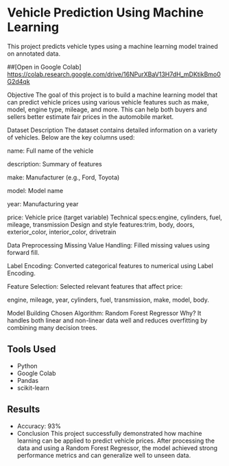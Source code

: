 # Vehicle Prediction Using Machine Learning 

This project predicts vehicle types using a machine learning model trained on annotated data.

##[Open in Google Colab]
https://colab.research.google.com/drive/16NPurXBaV13H7dH_mDKtikBmo0G2d4qk
 
Objective
The goal of this project is to build a machine learning model that can predict vehicle prices using various vehicle features such as make, model, engine type, mileage, and more. This can help both buyers and sellers better estimate fair prices in the automobile market.

Dataset Description
The dataset contains detailed information on a variety of vehicles. Below are the key columns used:

name: Full name of the vehicle

description: Summary of features

make: Manufacturer (e.g., Ford, Toyota)

model: Model name

year: Manufacturing year

price: Vehicle price (target variable)
Technical specs:engine, cylinders, fuel, mileage, transmission
Design and style features:trim, body, doors, exterior_color, interior_color, drivetrain

Data Preprocessing
Missing Value Handling: Filled missing values using forward fill.

Label Encoding: Converted categorical features to numerical using Label Encoding.

Feature Selection: Selected relevant features that affect price:

engine, mileage, year, cylinders, fuel, transmission, make, model, body.

 Model Building
Chosen Algorithm: Random Forest Regressor
Why? It handles both linear and non-linear data well and reduces overfitting by combining many decision trees.

## Tools Used
- Python
- Google Colab
- Pandas
- scikit-learn
## Results
- Accuracy: 93%
- Conclusion
This project successfully demonstrated how machine learning can be applied to predict vehicle prices. After processing the data and using a Random Forest Regressor, the model achieved strong performance metrics and can generalize well to unseen data.
